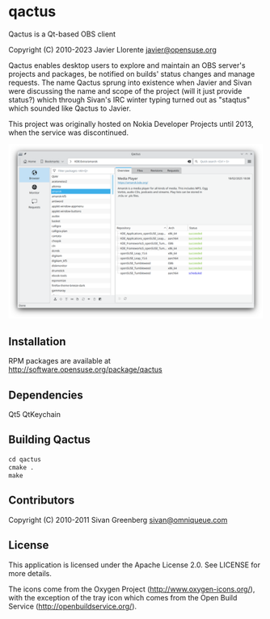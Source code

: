 qactus
======

Qactus is a Qt-based OBS client

Copyright (C) 2010-2023 Javier Llorente <javier@opensuse.org>

Qactus enables desktop users to explore and maintain an OBS server's projects and packages, be notified on builds' status changes and manage requests.
The name Qactus sprung into existence when Javier and Sivan were discussing the name and scope of the project (will it just provide status?) which through Sivan's IRC winter typing turned out as "staqtus" which sounded like Qactus to Javier.

This project was originally hosted on Nokia Developer Projects until 2013, when the service was discontinued.

![screenshot](Qactus_screenshot.png)

Installation
------------
RPM packages are available at http://software.opensuse.org/package/qactus

Dependencies
------------
Qt5
QtKeychain

Building Qactus
------------
```
cd qactus
cmake .
make
```

Contributors
-------
Copyright (C) 2010-2011 Sivan Greenberg <sivan@omniqueue.com>

License
-------
This application is licensed under the Apache License 2.0. See LICENSE for more details.

The icons come from the Oxygen Project (http://www.oxygen-icons.org/), with the exception of the tray icon which comes from the Open Build Service (http://openbuildservice.org/).



